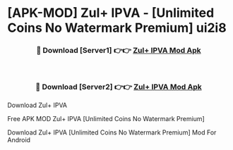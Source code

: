 # [APK-MOD] Zul+ IPVA - [Unlimited Coins No Watermark Premium] ui2i8



<div align="center">
<h3>🔴 Download [Server1] 👉👉 <a href="https://momento.my/?title=Zul+_IPVA">Zul+ IPVA Mod Apk</a></h3><br>

<h3>🔴 Download [Server2] 👉👉 <a href="https://momento.my/?title=Zul+_IPVA">Zul+ IPVA Mod Apk</a></h3>
</div>



Download Zul+ IPVA 

Free APK MOD Zul+ IPVA [Unlimited Coins No Watermark Premium]

Download Zul+ IPVA [Unlimited Coins No Watermark Premium] Mod For Android
